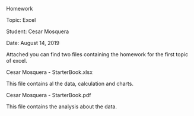 Homework

Topic:		Excel

Student:	Cesar Mosquera

Date:		  August 14, 2019

Attached you can find two files containing the homework for the first topic of excel.

Cesar Mosquera - StarterBook.xlsx

This file contains al the data, calculation and charts.

Cesar Mosquera - StarterBook.pdf

This file contains the analysis about the data.
